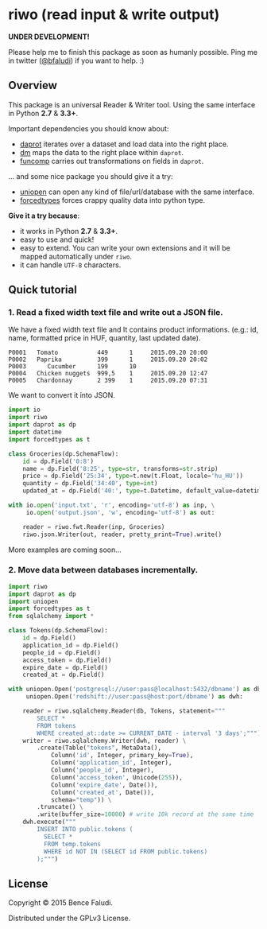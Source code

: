 # riwo (read input & write output)

**UNDER DEVELOPMENT!**

Please help me to finish this package as soon as humanly possible. Ping me in twitter ([@bfaludi](http://twitter.com/bfaludi)) if you want to help. :)

## Overview

This package is an universal Reader & Writer tool. Using the same interface in Python **2.7** & **3.3+**.

Important dependencies you should know about:

- [daprot](https://github.com/bfaludi/daprot) iterates over a dataset and load data into the right place.
- [dm](https://github.com/bfaludi/dm) maps the data to the right place within `daprot`.
- [funcomp](https://github.com/bfaludi/funcomp) carries out transformations on fields in `daprot`.

... and some nice package you should give it a try:

- [uniopen](https://github.com/bfaludi/uniopen) can open any kind of file/url/database with the same interface.
- [forcedtypes](https://github.com/bfaludi/forcedtypes) forces crappy quality data into python type.

**Give it a try because**:

- it works in Python **2.7** & **3.3+**.
- easy to use and quick!
- easy to extend. You can write your own extensions and it will be mapped automatically under `riwo`.
- it can handle `UTF-8` characters.

## Quick tutorial

### 1. Read a fixed width text file and write out a JSON file.

We have a fixed width text file and It contains product informations. (e.g.: id, name, formatted price in HUF, quantity, last updated date).

```
P0001   Tomato           449      1     2015.09.20 20:00
P0002   Paprika          399      1     2015.09.20 20:02
P0003      Cucumber      199      10
P0004   Chicken nuggets  999,5    1     2015.09.20 12:47
P0005   Chardonnay       2 399    1     2015.09.20 07:31
```

We want to convert it into JSON.

```python
import io
import riwo
import daprot as dp
import datetime
import forcedtypes as t

class Groceries(dp.SchemaFlow):
    id = dp.Field('0:8')
    name = dp.Field('8:25', type=str, transforms=str.strip)
    price = dp.Field('25:34', type=t.new(t.Float, locale='hu_HU'))
    quantity = dp.Field('34:40', type=int)
    updated_at = dp.Field('40:', type=t.Datetime, default_value=datetime.datetime.now)

with io.open('input.txt', 'r', encoding='utf-8') as inp, \
     io.open('output.json', 'w', encoding='utf-8') as out:

    reader = riwo.fwt.Reader(inp, Groceries)
    riwo.json.Writer(out, reader, pretty_print=True).write()
```

More examples are coming soon...

### 2. Move data between databases incrementally.

```python
import riwo
import daprot as dp
import uniopen
import forcedtypes as t
from sqlalchemy import *

class Tokens(dp.SchemaFlow):
    id = dp.Field()
    application_id = dp.Field()
    people_id = dp.Field()
    access_token = dp.Field()
    expire_date = dp.Field()
    created_at = dp.Field()

with uniopen.Open('postgresql://user:pass@localhost:5432/dbname') as db, \
     uniopen.Open('redshift://user:pass@host:port/dbname') as dwh:

    reader = riwo.sqlalchemy.Reader(db, Tokens, statement="""
        SELECT * 
        FROM tokens 
        WHERE created_at::date >= CURRENT_DATE - interval '3 days';""")
    writer = riwo.sqlalchemy.Writer(dwh, reader) \
        .create(Table("tokens", MetaData(),
            Column('id', Integer, primary_key=True),
            Column('application_id', Integer),
            Column('people_id', Integer),
            Column('access_token', Unicode(255)),
            Column('expire_date', Date()),
            Column('created_at', Date()),
            schema="temp")) \
        .truncate() \
        .write(buffer_size=10000) # write 10k record at the same time 
    dwh.execute("""
        INSERT INTO public.tokens (
          SELECT * 
          FROM temp.tokens 
          WHERE id NOT IN (SELECT id FROM public.tokens)
        );""")
```

## License

Copyright © 2015 Bence Faludi.

Distributed under the GPLv3 License.
